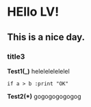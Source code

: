 # HEllo LV!
## This is a nice day.
### title3
__Test1(_)__
helelelelelelel

    if a > b :print "OK"

**Test2(*)**
gogogogogogog
